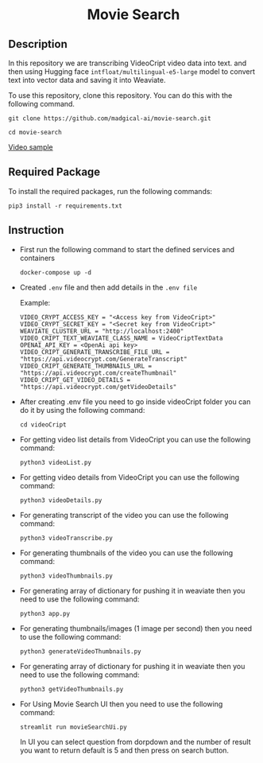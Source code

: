 <h1 align="center">
    <b>Movie Search</b> 
<br>
</h1>

## Description
In this repository we are transcribing VideoCript video data into text. and then using Hugging face ```intfloat/multilingual-e5-large``` model to convert text into vector data and saving it into Weaviate.

To use this repository, clone this repository. You can do this with the following command. 
```
git clone https://github.com/madgical-ai/movie-search.git
```
```
cd movie-search
```

[Video sample](https://drive.google.com/file/d/1SYShTqQcIdGLYgsQFaJxx0sfoKArGyY6/view?usp=sharing)

## Required Package 

To install the required packages, run the following commands:

```
pip3 install -r requirements.txt
```

## Instruction

- First run the following command to start the defined services and containers 
    ```
    docker-compose up -d
    ```

- Created ```.env``` file and then add details in the ```.env file```

    Example:
    ```
    VIDEO_CRYPT_ACCESS_KEY = "<Access key from VideoCript>"
    VIDEO_CRYPT_SECRET_KEY = "<Secret key from VideoCript>"
    WEAVIATE_CLUSTER_URL = "http://localhost:2400"
    VIDEO_CRIPT_TEXT_WEAVIATE_CLASS_NAME = VideoCriptTextData
    OPENAI_API_KEY = <OpenAi api key>
    VIDEO_CRIPT_GENERATE_TRANSCRIBE_FILE_URL = "https://api.videocrypt.com/GenerateTranscript"
    VIDEO_CRIPT_GENERATE_THUMBNAILS_URL = "https://api.videocrypt.com/createThumbnail"
    VIDEO_CRIPT_GET_VIDEO_DETAILS = "https://api.videocrypt.com/getVideoDetails"
    ```
- After creating .env file you need to go inside videoCript folder you can do it by using the following command:
    ```
    cd videoCript
    ```
- For getting video list details from VideoCript you can use the following command:
    ```
    python3 videoList.py
    ```
- For getting video details from VideoCript you can use the following command:
    ```
    python3 videoDetails.py
    ```
- For generating transcript of the video you can use the following command:
    ```
    python3 videoTranscribe.py
    ```
- For generating thumbnails of the video you can use the following command:
    ```
    python3 videoThumbnails.py
    ```
- For generating array of dictionary for pushing it in weaviate then you need to use the following command:
    ```
    python3 app.py
    ```
- For generating thumbnails/images (1 image per second) then you need to use the following command:
    ```
    python3 generateVideoThumbnails.py
    ```
- For generating array of dictionary for pushing it in weaviate then you need to use the following command:
    ```
    python3 getVideoThumbnails.py
    ```
- For Using Movie Search UI then you need to use the following command:
    ```
    streamlit run movieSearchUi.py
    ``` 
    In UI you can select question from dorpdown and the number of result you want to return default is 5 and then press on search button.